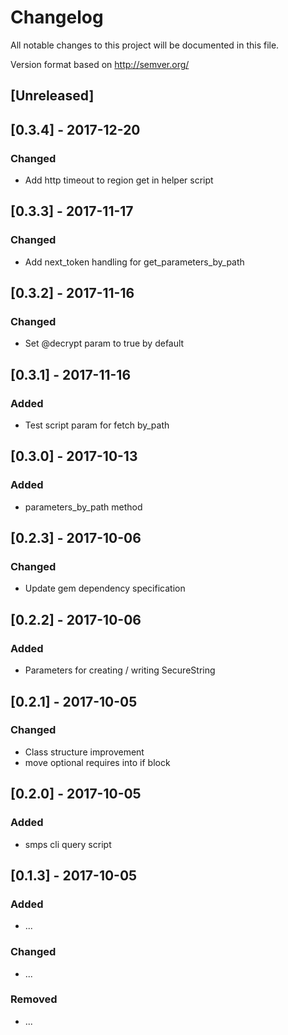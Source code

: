# Changelog
All notable changes to this project will be documented in this file.

Version format based on http://semver.org/

## [Unreleased]

## [0.3.4] - 2017-12-20
### Changed
- Add http timeout to region get in helper script

## [0.3.3] - 2017-11-17
### Changed
- Add next_token handling for get_parameters_by_path

## [0.3.2] - 2017-11-16
### Changed
- Set \@decrypt param to true by default

## [0.3.1] - 2017-11-16
### Added
- Test script param for fetch by_path

## [0.3.0] - 2017-10-13
### Added
- parameters_by_path method

## [0.2.3] - 2017-10-06
### Changed
- Update gem dependency specification

## [0.2.2] - 2017-10-06
### Added
- Parameters for creating / writing SecureString

## [0.2.1] - 2017-10-05
### Changed
- Class structure improvement
- move optional requires into if block

## [0.2.0] - 2017-10-05
### Added
- smps cli query script

## [0.1.3] - 2017-10-05
### Added
- ...

### Changed
- ...

### Removed
- ...
